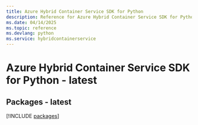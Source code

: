 ```yaml
---
title: Azure Hybrid Container Service SDK for Python
description: Reference for Azure Hybrid Container Service SDK for Python
ms.date: 04/14/2025
ms.topic: reference
ms.devlang: python
ms.service: hybridcontainerservice
---
```

# Azure Hybrid Container Service SDK for Python - latest
## Packages - latest
[!INCLUDE [packages](hybrid-container-service-index.md)]